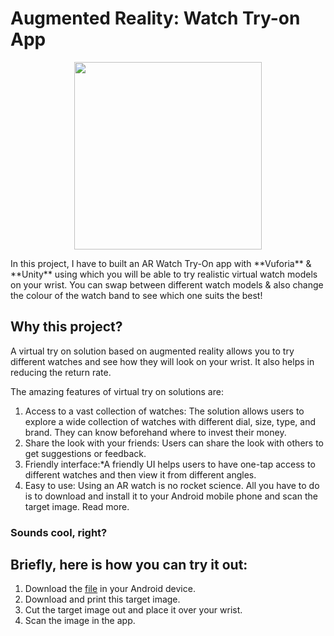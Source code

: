 # Augmented Reality: Watch Try-on App

<p align="center">
  <img src="https://github.com/tikhsuP/logos/unity.png" width="300px">
</p>
In this project, I have to built an AR Watch Try-On app with **Vuforia** & **Unity** using which you will be able to try realistic virtual watch models on your wrist. You can swap between different watch models & also change the colour of the  watch band to see which one suits the best!

## Why this project?

A virtual try on solution based on augmented reality allows you to try different watches and see how they will look on your wrist. It also helps in reducing the return rate.

The amazing features of virtual try on solutions are:

1. Access to a vast collection of watches: The solution allows users to explore a wide collection of watches with different dial, size, type, and brand. They can know beforehand where to invest their money.
2. Share the look with your friends: Users can share the look with others to get suggestions or feedback.
3. Friendly interface:*A friendly UI helps users to have one-tap access to different watches and then view it from different angles.
4. Easy to use: Using an AR watch is no rocket science. All you have to do is to download and install it to your Android mobile phone and scan the target image. Read more.

### Sounds cool, right? 

## Briefly, here is how you can try it out:

1. Download the [file](apk/Watch%20Try%20On%20App.sln.apk) in your Android device.
2. Download and print this target image.
3. Cut the target image out and place it over your wrist.
4. Scan the image in the app.